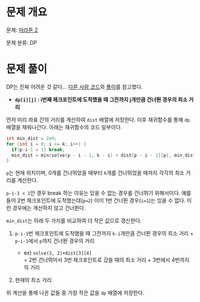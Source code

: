 # 문제 개요

문제: [마라톤 2](https://www.acmicpc.net/problem/10653)

문제 분류: DP

# 문제 풀이

DP는 진짜 어려운 것 같다... [다른 사람 코드](https://xkdlaldfjtnl.tistory.com/98)와 [풀이](https://velog.io/@cgw0519/%EC%95%8C%EA%B3%A0%EB%A6%AC%EC%A6%98-%EB%AC%B8%EC%A0%9C%ED%92%80%EC%9D%B4-%EB%B0%B1%EC%A4%80-10653-%EB%A7%88%EB%9D%BC%ED%86%A4-2)를 참고했다.

- **`dp[i][j]` : i번째 체크포인트에 도착했을 때 그전까지 j개만큼 건너뛴 경우의 최소 거리**

먼저 미리 좌표 간의 거리를 계산하여 `dist` 배열에 저장한다. 이후 재귀함수를 통해 `dp` 배열을 채워나간다. 아래는 재귀함수의 코드 일부이다.

```cpp
int min_dist = 2e9;
for (int i = 0; i <= k; i++) {
  if(p-i-1 < 1) break;
  min_dist = min(solve(p - i - 1, k - i) + dist[p - i - 1][p], min_dist);
}
```

`p`는 현재 위치이며, 0개를 건너뛰었을 때부터 `k`개를 건너뛰었을 때까지 각각의 최소 거리를 계산한다.

`p-i-1 < 1`인 경우 break 하는 이유는 있을 수 없는 경우를 건너뛰기 위해서이다. 예를 들어 2번 체크포인트에 도착했는데(`p=2`) 이미 1번 건너뛴 경우(`i=1`)는 있을 수 없다. 이런 경우에는 계산하지 않고 건너뛴다.

`min_dist`는 아래 두 가지를 비교하여 더 작은 값으로 갱신한다.

1. `p-i-1`번 체크포인트에 도착했을 때 그전까지 `k-i`개만큼 건너뛴 경우의 최소 거리 + `p-i-1`에서 `p`까지 건너뛴 경우의 거리

   - ex) `solve(3, 2)+dist[3][4]`  
     = 2번 건너뛰어서 3번 체크포인트로 갔을 때의 최소 거리 + 3번에서 4번까지의 거리

2. 현재의 최소 거리

위 계산을 통해 나온 값들 중 가장 작은 값을 `dp` 배열에 저장한다.

